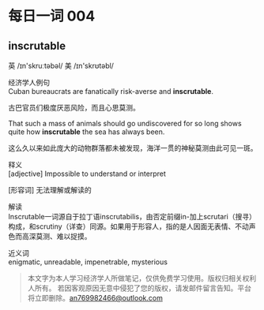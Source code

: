 # 每日一词 004

## inscrutable

英 /ɪn'skruːtəbəl/ 美 /ɪn'skrʊtəbl/

经济学人例句<br/>
Cuban bureaucrats are fanatically risk-averse and **inscrutable**.

古巴官员们极度厌恶风险，而且心思莫测。



That such a mass of animals should go undiscovered for so long shows quite how **inscrutable** the sea has always been.

这么久以来如此庞大的动物群落都未被发现，海洋一贯的神秘莫测由此可见一斑。

释义<br/>
[adjective] Impossible to understand or interpret

[形容词] 无法理解或解读的

解读<br/>
Inscrutable一词源自于拉丁语inscrutabilis，由否定前缀in-加上scrutari（搜寻）构成，和scrutiny（详查）同源。如果用于形容人，指的是人因面无表情、不动声色而高深莫测、难以捉摸。

近义词<br/>
enigmatic, unreadable, impenetrable, mysterious

> 本文字为本人学习经济学人所做笔记，仅供免费学习使用。版权归相关权利人所有。 若因客观原因无意中侵犯了您的版权，请发邮件留言告知。平台将立即删除。<an769982466@outlook.com>
